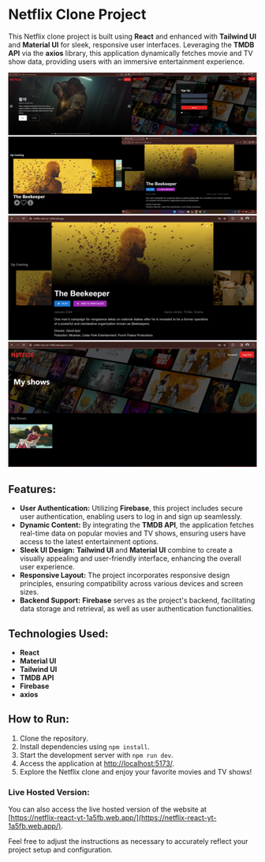 # Netflix Clone Project

This Netflix clone project is built using **React** and enhanced with **Tailwind UI** and **Material UI** for sleek, responsive user interfaces. Leveraging the **TMDB API** via the **axios** library, this application dynamically fetches movie and TV show data, providing users with an immersive entertainment experience.

![Screenshot 1](public/Images/ScreenShots/Screenshot%20(1).png)
![Screenshot 2](public/Images/ScreenShots/Screenshot%20(2).png)
![Screenshot 3](public/Images/ScreenShots/Screenshot%20(3).png)
![Screenshot 4](public/Images/ScreenShots/Screenshot%20(4).png)

## Features:

- **User Authentication:** Utilizing **Firebase**, this project includes secure user authentication, enabling users to log in and sign up seamlessly.
- **Dynamic Content:** By integrating the **TMDB API**, the application fetches real-time data on popular movies and TV shows, ensuring users have access to the latest entertainment options.
- **Sleek UI Design:** **Tailwind UI** and **Material UI** combine to create a visually appealing and user-friendly interface, enhancing the overall user experience.
- **Responsive Layout:** The project incorporates responsive design principles, ensuring compatibility across various devices and screen sizes.
- **Backend Support:** **Firebase** serves as the project's backend, facilitating data storage and retrieval, as well as user authentication functionalities.

## Technologies Used:

- **React**
- **Material UI**
- **Tailwind UI**
- **TMDB API**
- **Firebase**
- **axios**

## How to Run:

1. Clone the repository.
2. Install dependencies using `npm install`.
3. Start the development server with `npm run dev`.
4. Access the application at [http://localhost:5173/](http://localhost:5173/).
5. Explore the Netflix clone and enjoy your favorite movies and TV shows!

### Live Hosted Version:

You can also access the live hosted version of the website at [https://netflix-react-yt-1a5fb.web.app/](https://netflix-react-yt-1a5fb.web.app/).

Feel free to adjust the instructions as necessary to accurately reflect your project setup and configuration.

